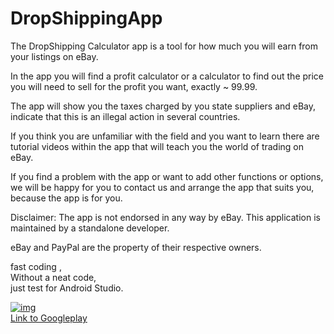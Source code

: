 # DropShippingApp

The DropShipping Calculator app is a tool for how much you will earn from your listings on eBay.

In the app you will find a profit calculator or a calculator to find out the price you will need to sell for the profit you want, exactly ~ 99.99.

The app will show you the taxes charged by you state suppliers and eBay, indicate that this is an illegal action in several countries.

If you think you are unfamiliar with the field and you want to learn there are tutorial videos within the app that will teach you the world of trading on eBay.

If you find a problem with the app or want to add other functions or options, we will be happy for you to contact us and arrange the app that suits you, because the app is for you.

Disclaimer: The app is not endorsed in any way by eBay. This application is maintained by a standalone developer.

eBay and PayPal are the property of their respective owners.
<br>

fast coding ,<br>
Without a neat code,<br>
just test for Android Studio.<br>

<a href="https://ibb.co/2NsGp8D"><img src="https://i.ibb.co/FV0RdsS/img.png" alt="img" border="0"></a>
<br>
<a href="https://play.google.com/store/apps/details?id=com.razonir.dropshippingcalc&hl=en&gl=US">Link to Googleplay<a/>
